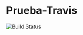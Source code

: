 # Prueba-Travis
[![Build Status](https://travis-ci.org/rrgonzalez1992/Prueba-Travis.svg?branch=master)](https://travis-ci.org/rrgonzalez1992/Prueba-Travis)
